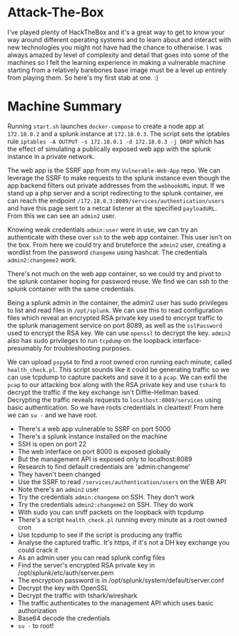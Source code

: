 # Attack-The-Box

I've played plenty of HackTheBox and it's a great way to get to know your way around different operating systems and to learn about and interact with new technologies you might not have had the chance to otherwise. I was always amazed by level of complexity and detail that goes into some of the machines so I felt the learning experience in making a vulnerable machine starting from a relatively barebones base image must be a level up entirely from playing them. So here's my first stab at one. :)

# Machine Summary

Running `start.sh` launches `docker-compose` to create a node app at `172.18.0.2` and a splunk instance at `172.18.0.3`. The script sets the iptables rule `iptables -A OUTPUT -s 172.18.0.1 -d 172.18.0.3 -j DROP` which has the effect of simulating a publically exposed web app with the splunk instance in a private network.

The web app is the SSRF app from my `Vulnerable-Web-App` repo. We can leverage the SSRF to make requests to the splunk instance even though the app backend filters out private addresses from the `webhookURL` input. If we stand up a php server and a script redirecting to the splunk container, we can reach the endpoint `/172.18.0.3:8089/services/authentication/users` and have this page sent to a netcat listener at the specified `payloadURL`. From this we can see an `admin2` user.

Knowing weak credentials `admin:user` were in use, we can try an authenticate with these over `ssh` to the web app container. This user isn't on the box. From here we could try and bruteforce the `admin2` user, creating a wordlist from the password `changeme` using hashcat. The credentials `admin2:changeme2` work.

There's not much on the web app container, so we could try and pivot to the splunk container hoping for password reuse. We find we can ssh to the splunk container with the same credentials.

Being a splunk admin in the container, the admin2 user has sudo privileges to list and read files in `/opt/splunk`. We can use this to read configuration files which reveal an encrypted RSA private key used to encrypt traffic to the splunk management service on port 8089, as well as the `sslPassword` used to encrypt the RSA key. We can use `openssl` to decrypt the key. `admin2` also has sudo privileges to run `tcpdump` on the loopback interface- presumably for troubleshooting purposes. 

We can upload `pspy64` to find a root owned cron running each minute, called `health_check.pl`. This script sounds like it could be generating traffic so we can use tcpdump to capture packets and save it to a `pcap`. We can exfil the `pcap` to our attacking box along with the RSA private key and use `tshark` to decrypt the traffic if the key exchange isn't Diffie-Hellman based. Decrypting the traffic reveals requests to `localhost:8089/services` using basic authentication. So we have roots credentials in cleartext! From here we can `su -` and we have root.

- There's a web app vulnerable to SSRF on port 5000
- There's a splunk instance installed on the machine
- SSH is open on port 22
- The web interface on port 8000 is exposed globally
- But the management API is exposed only to localhost:8089
- Research to find default credentials are 'admin:changeme'
- They haven't been changed
- Use the SSRF to read `/services/authentication/users` on the WEB API
- Note there's an `admin2` user
- Try the credentials `admin:changeme` on SSH. They don't work
- Try the credentials `admin2:changeme2` on SSH. They do work
- With sudo you can sniff packets on the loopback with tcpdump 
- There's a script `health_check.pl` running every minute as a root owned cron 
- Use tcpdump to see if the script is producing any traffic 
- Analyse the captured traffic. It's https, if it's not a DH key exchange you could crack it
- As an admin user you can read splunk config files
- Find the server's encrypted RSA private key in /opt/splunk/etc/auth/server.pem
- The encryption password is in /opt/splunk/system/default/server.conf 
- Decrypt the key with OpenSSL
- Decrypt the traffic with tshark/wireshark
- The traffic authenticates to the management API which uses basic authorization
- Base64 decode the credentials
- `su -` to root!
